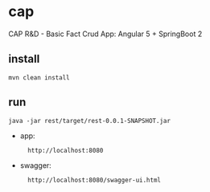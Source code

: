 # cap
CAP R&amp;D - Basic Fact Crud App: Angular 5 + SpringBoot 2


## install
    mvn clean install
    
## run
    java -jar rest/target/rest-0.0.1-SNAPSHOT.jar
* app:
    
        http://localhost:8080
        
* swagger:
    
        http://localhost:8080/swagger-ui.html
        